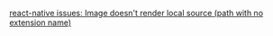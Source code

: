 [react-native issues: Image doesn't render local source (path with no extension name)](https://github.com/facebook/react-native/issues/23844)
